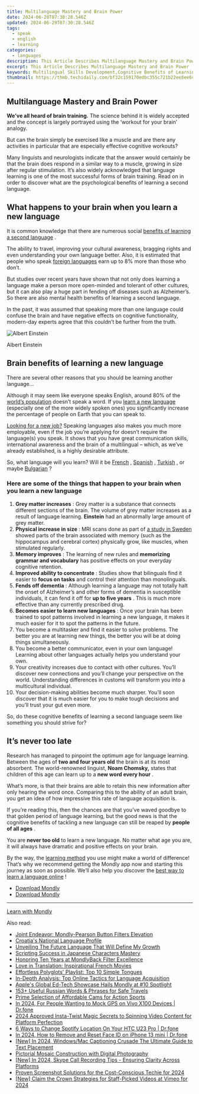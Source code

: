 ```yaml
---
title: Multilanguage Mastery and Brain Power
date: 2024-06-28T07:30:28.546Z
updated: 2024-06-29T07:30:28.546Z
tags:
  - speak
  - english
  - learning
categories:
  - languages
description: This Article Describes Multilanguage Mastery and Brain Power
excerpt: This Article Describes Multilanguage Mastery and Brain Power
keywords: Multilingual Skills Development,Cognitive Benefits of Learning Multiple Languages,Language Proficiency Strategies for Multitasking Brains,Enhancing Cognitive Function Through Language Learning,Cross-Cultural Communication Mastery,Multilingualism and Its Impact on Mental Flexibility,Brain-Boosting Techniques for Language Acquisition
thumbnail: https://thmb.techidaily.com/bf32c159170edbc355c721b22ee8ee6c67dda36feed408fdb0ec7f3ca8b4ddc2.jpg
---
```


## Multilanguage Mastery and Brain Power

**We’ve all heard of brain training.**  The science behind it is widely accepted and the concept is largely portrayed using the ‘workout for your brain’ analogy.

 But can the brain simply be exercised like a muscle and are there any activities in particular that are especially effective cognitive workouts?

 Many linguists and neurologists indicate that the answer would certainly be that the brain does respond in a similar way to a muscle, growing in size after regular stimulation. It’s also widely acknowledged that language learning is one of the most successful forms of brain training. Read on in order to discover what are the psychological benefits of learning a second language.

## What happens to your brain when you learn a new language

 It is common knowledge that there are numerous social [benefits of learning a second language](https://www.europelanguagejobs.com/blog/why%5Fshould%5FI%5Flearn%5Fa%5Fnew%5Flanguage.php) .

 The ability to travel, improving your cultural awareness, bragging rights and even understanding your own language better. Also, it is estimated that people who speak [foreign languages](https://shop.mondly.com/affiliate.php?ACCOUNT=ATISTUDI&AFFILIATE=108875&PATH=https://www.mondly.com?AFFILIATE=108875) earn up to 8% more than those who don’t.

 But studies over recent years have shown that not only does learning a language make a person more open-minded and tolerant of other cultures, but it can also play a huge part in fending off diseases such as Alzheimer’s. So there are also mental health benefits of learning a second language.

 In the past, it was assumed that speaking more than one language could confuse the brain and have negative effects on cognitive functionality, modern-day experts agree that this couldn’t be further from the truth.

![Albert Einstein](https://edge.mondly.com/blog/wp-content/uploads/2017/10/Albert-Einstein.jpg "Albert Einstein")

 Albert Einstein

## Brain benefits of learning a new language

 There are several other reasons that you should be learning another language…

 Although it may seem like everyone speaks English, around 80% of the [world’s population](https://shop.mondly.com/affiliate.php?ACCOUNT=ATISTUDI&AFFILIATE=108875&PATH=https://www.mondly.com?AFFILIATE=108875) doesn’t speak a word. If you [learn a new language](https://shop.mondly.com/affiliate.php?ACCOUNT=ATISTUDI&AFFILIATE=108875&PATH=https://www.mondly.com?AFFILIATE=108875) (especially one of the more widely spoken ones) you significantly increase the percentage of people on Earth that you can speak to.

[Looking for a new job?](https://www.europelanguagejobs.com/jobs)  Speaking languages also makes you much more employable, even if the job you’re applying for doesn’t require the language(s) you speak. It shows that you have great communication skills, international awareness and the brain of a multilingual – which, as we’ve already established, is a highly desirable attribute.

 So, what language will you learn? Will it be [French](https://shop.mondly.com/affiliate.php?ACCOUNT=ATISTUDI&AFFILIATE=108875&PATH=https://www.mondly.com?AFFILIATE=108875) , [Spanish](https://shop.mondly.com/affiliate.php?ACCOUNT=ATISTUDI&AFFILIATE=108875&PATH=https://www.mondly.com?AFFILIATE=108875) , [Turkish](https://shop.mondly.com/affiliate.php?ACCOUNT=ATISTUDI&AFFILIATE=108875&PATH=https://www.mondly.com?AFFILIATE=108875) , or maybe [Bulgarian](https://shop.mondly.com/affiliate.php?ACCOUNT=ATISTUDI&AFFILIATE=108875&PATH=https://www.mondly.com?AFFILIATE=108875) ?

### Here are some of the things that happen to your brain when you learn a new language

1. **Grey matter increases**  : Grey matter is a substance that connects different sections of the brain. The volume of grey matter increases as a result of language learning. **Einstein**  had an abnormally large amount of grey matter.
2. **Physical increase in size** : MRI scans done as part of [a study in Sweden](https://www.sciencedaily.com/releases/2012/10/121008082953.htm)  showed parts of the brain associated with memory (such as the hippocampus and cerebral cortex) physically grow, like muscles, when stimulated regularly.
3. **Memory improves** : The learning of new rules and **memorizing grammar and vocabulary**  has positive effects on your everyday cognitive retention.
4. **Improved ability to concentrate**  : Studies show that bilinguals find it easier to **focus on tasks**  and control their attention than monolinguals.
5. **Fends off dementia**  : Although learning a language may not totally halt the onset of Alzheimer’s and other forms of dementia in susceptible individuals, it can fend it off for **up to five years**  . This is much more effective than any currently prescribed drug.
6. **Becomes easier to learn new languages**  : Once your brain has been trained to spot patterns involved in learning a new language, it makes it much easier for it to spot the patterns in the future.
7. You become a multitasker and find it easier to solve problems. The better you are at learning new things, the better you will be at doing things simultaneously.
8. You become a better communicator, even in your own language! Learning about other languages actually helps you understand your own.
9. Your creativity increases due to contact with other cultures. You’ll discover new connections and you’ll change your perspective on the world. Understanding differences in customs will transform you into a multicultural individual.
10. Your decision-making abilities become much sharper. You’ll soon discover that it is much easier for you to make tough decisions and you’ll trust your gut even more.

 So, do these cognitive benefits of learning a second language seem like something you should strive for?

## It’s never too late

 Research has managed to pinpoint the optimum age for language learning. Between the ages of **two and four years old**  the brain is at its most absorbent. The world-renowned linguist, **Noam Chomsky,**  states that children of this age can learn up to a **new word every hour** .

 What’s more, is that their brains are able to retain this new information after only hearing the word once. Comparing this to the ability of an adult brain, you get an idea of how impressive this rate of language acquisition is.

 If you’re reading this, then the chances are that you’ve waved goodbye to that golden period of language learning, but the good news is that the cognitive benefits of tackling a new language can still be reaped by **people of all ages** .

You are **never too old**  to learn a new language. No matter what age you are, it will always have dramatic and positive effects on your brain.

By the way, the [learning method](https://shop.mondly.com/affiliate.php?ACCOUNT=ATISTUDI&AFFILIATE=108875&PATH=https://www.mondly.com?AFFILIATE=108875)  you use might make a world of difference! That’s why we recommend getting the Mondly app now and starting this journey as soon as possible. We’ll also help you discover the [best way to learn a language online](https://shop.mondly.com/affiliate.php?ACCOUNT=ATISTUDI&AFFILIATE=108875&PATH=https://www.mondly.com?AFFILIATE=108875) !

* [Download Mondly](https://www.facebook.com/sharer/sharer.php?u=https%3A%2F%2Fwww.mondly.com%2Fblog%2Fsurprising-brain-benefits-of-learning-foreign-languages%2F&t=The+Surprising+Brain+Benefits+of+Learning+a+Foreign+Language "Share on Facebook")
* [Download Mondly](https://shop.mondly.com/affiliate.php?ACCOUNT=ATISTUDI&AFFILIATE=108875&PATH=https://www.mondly.com?AFFILIATE=108875)

---

[Learn with Mondly](https://adjt.mondly.com/5ixfg4k?campaign=blog-post-id-722&fallback=https%3A%2F%2Fapp.mondly.com%3Futm%5Fmedium%3Dblog%5Fblog-post-id-722%26utm%5Fsource%3Dblog-post-id-722&redirect%5Fmacos=https%3A%2F%2Fapp.mondly.com%3Futm%5Fmedium%3Dblog%5Fblog-post-id-722%26utm%5Fsource%3Dblog-post-id-722&redirect%5Fandroid=https%3A%2F%2Fplay.google.com%2Fstore%2Fapps%2Fdetails%3Fid%3Dcom.atistudios.mondly.languages%3Futm%5Fmedium%3Dblog%5Fblog-post-id-722%26utm%5Fsource%3Dblog-post-id-722&redirect%5Fios=https%3A%2F%2Fapps.apple.com%2Fapp%2Fapple-store%2Fid987873536%3Fpt%3D78954800%26ct%3Dblog-post-id-722%26mt%3D8 "Learn with Mondly")

<ins class="adsbygoogle"
     style="display:block"
     data-ad-format="autorelaxed"
     data-ad-client="ca-pub-7571918770474297"
     data-ad-slot="1223367746"></ins>



<ins class="adsbygoogle"
     style="display:block"
     data-ad-client="ca-pub-7571918770474297"
     data-ad-slot="8358498916"
     data-ad-format="auto"
     data-full-width-responsive="true"></ins>

<span class="atpl-alsoreadstyle">Also read:</span>
<div><ul>
<li><a href="https://mondly-stories.techidaily.com/joint-endeavor-mondly-pearson-button-filters-elevation/"><u>Joint Endeavor: Mondly-Pearson Button Filters Elevation</u></a></li>
<li><a href="https://mondly-stories.techidaily.com/croatias-national-language-profile/"><u>Croatia's National Language Profile</u></a></li>
<li><a href="https://mondly-stories.techidaily.com/unveiling-the-future-language-that-will-define-my-growth/"><u>Unveiling The Future Language That Will Define My Growth</u></a></li>
<li><a href="https://mondly-stories.techidaily.com/scripting-success-in-japanese-characters-mastery/"><u>Scripting Success in Japanese Characters Mastery</u></a></li>
<li><a href="https://mondly-stories.techidaily.com/honoring-ten-years-at-mondlyback-filter-excellence/"><u>Honoring Ten Years at MondlyBack Filter Excellence</u></a></li>
<li><a href="https://mondly-stories.techidaily.com/love-in-translation-inspirational-french-movies/"><u>Love in Translation: Inspirational French Movies</u></a></li>
<li><a href="https://mondly-stories.techidaily.com/effortless-polyglots-playlist-top-10-simple-tongues/"><u>Effortless Polyglots' Playlist: Top 10 Simple Tongues</u></a></li>
<li><a href="https://mondly-stories.techidaily.com/in-depth-analysis-top-online-tactics-for-language-acquisition/"><u>In-Depth Analysis: Top Online Tactics for Language Acquisition</u></a></li>
<li><a href="https://mondly-stories.techidaily.com/apples-global-ed-tech-showcase-hails-mondly-at-10-spotlight/"><u>Apple's Global Ed-Tech Showcase Hails Mondly at #10 Spotlight</u></a></li>
<li><a href="https://mondly-stories.techidaily.com/153plus-useful-russian-words-and-phrases-for-safe-travels/"><u>153+ Useful Russian Words & Phrases for Safe Travels</u></a></li>
<li><a href="https://extra-hints.techidaily.com/prime-selection-of-affordable-cams-for-action-sports/"><u>Prime Selection of Affordable Cams for Action Sports</u></a></li>
<li><a href="https://android-location.techidaily.com/in-2024-for-people-wanting-to-mock-gps-on-vivo-x100-devices-drfone-by-drfone-virtual/"><u>In 2024, For People Wanting to Mock GPS on Vivo X100 Devices | Dr.fone</u></a></li>
<li><a href="https://instagram-video-recordings.techidaily.com/2024-approved-insta-twist-magic-secrets-to-spinning-video-content-for-platform-perfection/"><u>2024 Approved  Insta-Twist Magic  Secrets to Spinning Video Content for Platform Perfection</u></a></li>
<li><a href="https://location-fake.techidaily.com/6-ways-to-change-spotify-location-on-your-htc-u23-pro-drfone-by-drfone-virtual-android/"><u>6 Ways to Change Spotify Location On Your HTC U23 Pro | Dr.fone</u></a></li>
<li><a href="https://iphone-unlock.techidaily.com/in-2024-how-to-remove-and-reset-face-id-on-iphone-13-mini-drfone-by-drfone-ios/"><u>In 2024, How to Remove and Reset Face ID on iPhone 13 mini | Dr.fone</u></a></li>
<li><a href="https://fox-links.techidaily.com/new-in-2024-windowsmac-captioning-crusade-the-ultimate-guide-to-text-placement/"><u>[New] In 2024, Windows/Mac Captioning Crusade  The Ultimate Guide to Text Placement</u></a></li>
<li><a href="https://extra-information.techidaily.com/pictorial-mosaic-construction-with-digital-photography/"><u>Pictorial Mosaic Construction with Digital Photography</u></a></li>
<li><a href="https://screen-sharing-recording.techidaily.com/new-in-2024-skype-call-recording-tips-ensuring-clarity-across-platforms/"><u>[New] In 2024, Skype Call Recording Tips - Ensuring Clarity Across Platforms</u></a></li>
<li><a href="https://screen-recording.techidaily.com/proven-screenshot-solutions-for-the-cost-conscious-techie-for-2024/"><u>Proven Screenshot Solutions for the Cost-Conscious Techie for 2024</u></a></li>
<li><a href="https://vimeo-videos.techidaily.com/new-claim-the-crown-strategies-for-staff-picked-videos-at-vimeo-for-2024/"><u>[New] Claim the Crown  Strategies for Staff-Picked Videos at Vimeo for 2024</u></a></li>
</ul></div>
